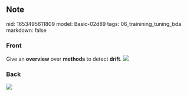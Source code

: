 ## Note
nid: 1653495611809
model: Basic-02d89
tags: 06_trainining_tuning_bda
markdown: false

### Front
Give an <b>overview</b> over <b>methods</b> to detect <b>drift</b>.
<img src="paste-b2f8370222b356efde41dbbd24415f30dbbdd900.jpg">

### Back
<img src="paste-b98a07b8d90b6d824da1d226f6f68e00ebc0a774.jpg">
